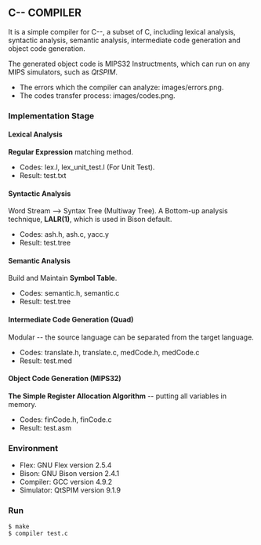 ## C-- COMPILER

It is a simple compiler for C--, a subset of C, including lexical analysis, syntactic analysis, semantic analysis, intermediate code generation and object code generation.

The generated object code is MIPS32 Instructments, which can run on any MIPS simulators, such as *QtSPIM*.

* The errors which the compiler can analyze: images/errors.png.
* The codes transfer process: images/codes.png.

### Implementation Stage

#### Lexical Analysis
**Regular Expression** matching method.
  - Codes: lex.l, lex_unit_test.l (For Unit Test).
  - Result: test.txt

#### Syntactic Analysis
Word Stream --> Syntax Tree (Multiway Tree). A Bottom-up analysis technique, **LALR(1)**, which is used in Bison default.
  - Codes: ash.h, ash.c, yacc.y
  - Result: test.tree 
	
#### Semantic Analysis
Build and Maintain **Symbol Table**.
  - Codes: semantic.h, semantic.c
  - Result: test.tree 

#### Intermediate Code Generation (Quad)
Modular -- the source language can be separated from the target language.
  - Codes: translate.h, translate.c, medCode.h, medCode.c
  - Result: test.med 

#### Object Code Generation (MIPS32)
**The Simple Register Allocation Algorithm** -- putting all variables in memory.
  - Codes: finCode.h, finCode.c
  - Result: test.asm

### Environment
* Flex: GNU Flex version 2.5.4
* Bison: GNU Bison version 2.4.1
* Compiler: GCC version 4.9.2
* Simulator: QtSPIM version 9.1.9

###  Run
```
$ make
$ compiler test.c
```
